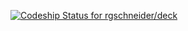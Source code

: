[ ![Codeship Status for rgschneider/deck](https://codeship.io/projects/26a9fa60-3869-0132-ee82-4ace9fde7a31/status)](https://codeship.io/projects/42002)